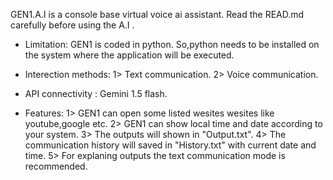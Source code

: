 GEN1.A.I is a console base virtual voice ai assistant. Read the READ.md carefully before
using the A.I .

* Limitation:
 GEN1 is coded in python. So,python needs to be installed on the system where the application will be executed.

* Interection methods: 
1> Text communication.
2> Voice communication.

* API connectivity : Gemini 1.5 flash.

* Features:
1> GEN1 can open some listed wesites wesites like youtube,google etc.
2> GEN1 can show local time and date according to your system.
3> The outputs will shown in "Output.txt".
4> The communication history will saved in "History.txt" with current date and time.
5> For explaning outputs the text communication mode is recommended.
